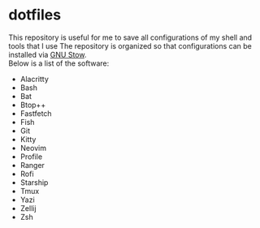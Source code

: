 # dotfiles

This repository is useful for me to save all configurations of my shell and tools that I use 
The repository is organized so that configurations can be installed via [GNU Stow](https://www.gnu.org/software/stow/).  
Below is a list of the software:  
- Alacritty
- Bash
- Bat
- Btop++
- Fastfetch
- Fish
- Git
- Kitty
- Neovim
- Profile
- Ranger
- Rofi
- Starship
- Tmux
- Yazi
- Zellij
- Zsh

